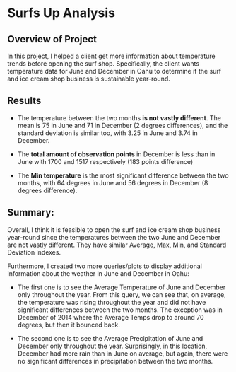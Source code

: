 # Surfs Up Analysis

## Overview of Project

In this project, I helped a client get more information about temperature trends before opening the surf shop. Specifically, the client wants temperature data for June and December in Oahu to determine if the surf and ice cream shop business is sustainable year-round.

## Results

- The temperature between the two months **is not vastly different**. The mean is 75 in June and 71 in December (2 degrees differences), and the standard deviation is similar too, with 3.25 in June and 3.74 in December.

- The **total amount of observation points** in December is less than in June with 1700 and 1517 respectively (183 points difference) 

- The **Min temperature** is the most significant difference between the two months, with 64 degrees in June and 56 degrees in December (8 degrees difference).

## Summary:

Overall, I think it is feasible to open the surf and ice cream shop business year-round since the temperatures between the two June and December are not vastly different. They have similar Average, Max, Min, and Standard Deviation indexes.

Furthermore, I created two more queries/plots to display additional information about the weather in June and December in Oahu:

- The first one is to see the Average Temperature of June and December only throughout the year. From this query, we can see that, on average, the temperature was rising throughout the year and did not have significant differences between the two months. The exception was in December of 2014 where the Average Temps drop to around 70 degrees, but then it bounced back. 

- The second one is to see the Average Precipitation of June and December only throughout the year. Surprisingly, in this location, December had more rain than in June on average, but again, there were no significant differences in precipitation between the two months.

